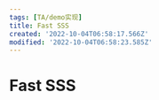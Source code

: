```yaml
---
tags: [TA/demo实现]
title: Fast SSS
created: '2022-10-04T06:58:17.566Z'
modified: '2022-10-04T06:58:23.585Z'
---
```


# Fast SSS


